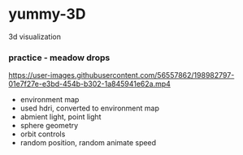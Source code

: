 # yummy-3D

3d visualization


### practice - meadow drops
https://user-images.githubusercontent.com/56557862/198982797-01e7f27e-e3bd-454b-b302-1a845941e62a.mp4

- environment map
- used hdri, converted to environment map
- abmient light, point light
- sphere geometry
- orbit controls
- random position, random animate speed
